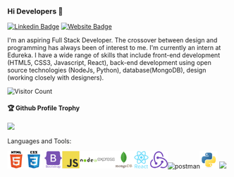 <!-- ### Hi there 👋 -->
<!--
**AdithyaGopakumar/AdithyaGopakumar** is a ✨ _special_ ✨ repository because its `README.md` (this file) appears on your GitHub profile.
Here are some ideas to get you started:
- 🔭 I’m currently working on ...
- 🌱 I’m currently learning ...
- 👯 I’m looking to collaborate on ...
- 🤔 I’m looking for help with ...
- 💬 Ask me about ...
- 📫 How to reach me: ...
- 😄 Pronouns: ...
- ⚡ Fun fact: ...
-->

### Hi Developers 👋

<!-- [![YouTube Badge](https://img.shields.io/badge/YouTube-DeveloperFunnel-red)](https://www.youtube.com/developerfunnel) -->
[![Linkedin Badge](https://img.shields.io/badge/-Adithya-blue?style=flat-square&logo=Linkedin&logoColor=white&)](https://www.linkedin.com/in/adithya-gopakumar-058109244/)
[![Website Badge](https://img.shields.io/badge/StackOverflow-Adithya-yellow)](https://stackoverflow.com/users/19641192/adithya-gopakumar)
<!-- [![Website Badge](https://img.shields.io/badge/WebSite-Adithya-green)](#) -->

I'm an aspiring Full Stack Developer. The crossover between design and programming has always been of interest to me. I'm currently an intern at Edureka. I have a wide range of skills that include front-end development (HTML5, CSS3, Javascript, React), back-end development using open source technologies (NodeJs, Python), database(MongoDB), design (working closely with designers).  

![Visitor Count](https://profile-counter.glitch.me/AdithyaGopakumar/count.svg)

<div>
  <h4>🏆 Github Profile Trophy</h4>
  <a href="https://github.com/ryo-ma/github-profile-trophy">
    <img src="https://github-profile-trophy.vercel.app/?username=AdithyaGopakumar&theme=dark_lover"/>
  </a>
</div>



Languages and Tools: 

<img src="https://raw.githubusercontent.com/devicons/devicon/master/icons/html5/html5-original-wordmark.svg" alt="html5" width="40" height="40" /><img src="https://raw.githubusercontent.com/devicons/devicon/master/icons/css3/css3-original-wordmark.svg" alt="css3" width="40" height="40" /> <img src="https://raw.githubusercontent.com/devicons/devicon/master/icons/bootstrap/bootstrap-plain-wordmark.svg" alt="bootstrap" width="40" height="40" /><img src="https://raw.githubusercontent.com/devicons/devicon/master/icons/javascript/javascript-original.svg" alt="javascript" width="40" height="40" /><img src="https://raw.githubusercontent.com/devicons/devicon/master/icons/nodejs/nodejs-original-wordmark.svg" alt="nodejs" width="40" height="40" /><img src="https://raw.githubusercontent.com/devicons/devicon/master/icons/express/express-original-wordmark.svg" alt="express" width="40" height="40" /><img src="https://raw.githubusercontent.com/devicons/devicon/master/icons/mongodb/mongodb-original-wordmark.svg" alt="mongodb" width="40" height="40" /><img src="https://raw.githubusercontent.com/devicons/devicon/master/icons/react/react-original-wordmark.svg" alt="react" width="40" height="40" /><img src="https://raw.githubusercontent.com/devicons/devicon/master/icons/redux/redux-original.svg" alt="redux" width="40" height="40" /><img src="https://www.vectorlogo.zone/logos/getpostman/getpostman-icon.svg" alt="postman" width="40" height="40" /><img src="https://raw.githubusercontent.com/devicons/devicon/master/icons/python/python-original.svg" alt="python" width="40" height="40" />
![](https://activity-graph.herokuapp.com/graph?username=AdithyaGopakumar&theme=react-dark&area=true)


